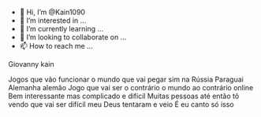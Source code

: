 - 👋 Hi, I’m @Kain1090
- 👀 I’m interested in ...
- 🌱 I’m currently learning ...
- 💞️ I’m looking to collaborate on ...
- 📫 How to reach me ...

<!---
Kain1090/Kain1090 is a ✨ special ✨ repository because its `README.md` (this file) appears on your GitHub profile.
You can click the Preview link to take a look at your changes.
--->
Giovanny kain


Jogos que vão funcionar o mundo que vai pegar sim na Rússia Paraguai Alemanha alemão
Jogo que vai ser o contrário o mundo ao contrário online
Bem interessante mas complicado e difícil
Muitas pessoas até então tô vendo que vai ser difícil meu Deus tentaram e veio
É eu canto só isso
